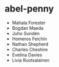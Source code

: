 # abel-penny

* Mahala Forester
* Bogdan Maeda
* Juho Sundén
* Homeros Feichín
* Nathan Shepherd
* Charles Cheshire
* Evelina Davies
* Livia Ruotsalainen
